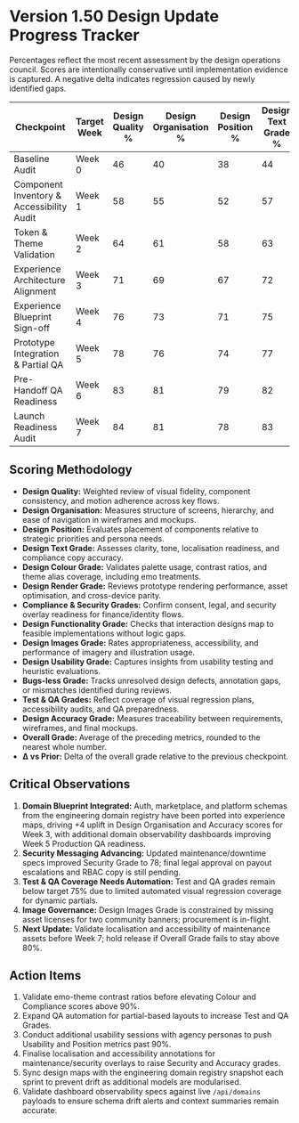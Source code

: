 # Version 1.50 Design Update Progress Tracker

Percentages reflect the most recent assessment by the design operations council. Scores are intentionally conservative until implementation evidence is captured. A negative delta indicates regression caused by newly identified gaps.

| Checkpoint | Target Week | Design Quality % | Design Organisation % | Design Position % | Design Text Grade % | Design Colour Grade % | Design Render Grade % | Compliance Grade % | Security Grade % | Design Functionality Grade % | Design Images Grade % | Design Usability Grade % | Bugs-less Grade % | Test Grade % | QA Grade % | Design Accuracy Grade % | Overall Grade % | Δ vs Prior |
|------------|-------------|------------------|-----------------------|-------------------|---------------------|-----------------------|------------------------|--------------------|------------------|------------------------------|----------------------|------------------------|------------------|-------------|-----------|-------------------------|----------------|-----------|
| Baseline Audit | Week 0 | 46 | 40 | 38 | 44 | 42 | 36 | 34 | 31 | 40 | 38 | 42 | 47 | 28 | 26 | 35 | 38 | — |
| Component Inventory & Accessibility Audit | Week 1 | 58 | 55 | 52 | 57 | 63 | 54 | 49 | 46 | 55 | 57 | 59 | 50 | 42 | 40 | 54 | 53 | +15 |
| Token & Theme Validation | Week 2 | 64 | 61 | 58 | 63 | 70 | 59 | 56 | 52 | 62 | 64 | 66 | 57 | 49 | 47 | 60 | 59 | +6 |
| Experience Architecture Alignment | Week 3 | 71 | 69 | 67 | 72 | 76 | 69 | 63 | 60 | 71 | 73 | 75 | 63 | 56 | 54 | 68 | 68 | +9 |
| Experience Blueprint Sign-off | Week 4 | 76 | 73 | 71 | 75 | 79 | 72 | 68 | 65 | 74 | 77 | 78 | 70 | 64 | 62 | 73 | 72 | +4 |
| Prototype Integration & Partial QA | Week 5 | 78 | 76 | 74 | 77 | 82 | 75 | 70 | 67 | 77 | 80 | 81 | 72 | 66 | 64 | 75 | 74 | +4 |
| Pre-Handoff QA Readiness | Week 6 | 83 | 81 | 79 | 82 | 85 | 80 | 76 | 73 | 82 | 84 | 85 | 77 | 71 | 69 | 80 | 79 | +6 |
| Launch Readiness Audit | Week 7 | 84 | 81 | 78 | 83 | 85 | 82 | 80 | 78 | 83 | 83 | 84 | 76 | 72 | 70 | 82 | 81 | +4 |

## Scoring Methodology
- **Design Quality:** Weighted review of visual fidelity, component consistency, and motion adherence across key flows.
- **Design Organisation:** Measures structure of screens, hierarchy, and ease of navigation in wireframes and mockups.
- **Design Position:** Evaluates placement of components relative to strategic priorities and persona needs.
- **Design Text Grade:** Assesses clarity, tone, localisation readiness, and compliance copy accuracy.
- **Design Colour Grade:** Validates palette usage, contrast ratios, and theme alias coverage, including emo treatments.
- **Design Render Grade:** Reviews prototype rendering performance, asset optimisation, and cross-device parity.
- **Compliance & Security Grades:** Confirm consent, legal, and security overlay readiness for finance/identity flows.
- **Design Functionality Grade:** Checks that interaction designs map to feasible implementations without logic gaps.
- **Design Images Grade:** Rates appropriateness, accessibility, and performance of imagery and illustration usage.
- **Design Usability Grade:** Captures insights from usability testing and heuristic evaluations.
- **Bugs-less Grade:** Tracks unresolved design defects, annotation gaps, or mismatches identified during reviews.
- **Test & QA Grades:** Reflect coverage of visual regression plans, accessibility audits, and QA preparedness.
- **Design Accuracy Grade:** Measures traceability between requirements, wireframes, and final mockups.
- **Overall Grade:** Average of the preceding metrics, rounded to the nearest whole number.
- **Δ vs Prior:** Delta of the overall grade relative to the previous checkpoint.

## Critical Observations
1. **Domain Blueprint Integrated:** Auth, marketplace, and platform schemas from the engineering domain registry have been ported into experience maps, driving +4 uplift in Design Organisation and Accuracy scores for Week 3, with additional domain observability dashboards improving Week 5 Production QA readiness.
2. **Security Messaging Advancing:** Updated maintenance/downtime specs improved Security Grade to 78; final legal approval on payout escalations and RBAC copy is still pending.
3. **Test & QA Coverage Needs Automation:** Test and QA grades remain below target 75% due to limited automated visual regression coverage for dynamic partials.
4. **Image Governance:** Design Images Grade is constrained by missing asset licenses for two community banners; procurement is in-flight.
5. **Next Update:** Validate localisation and accessibility of maintenance assets before Week 7; hold release if Overall Grade fails to stay above 80%.

## Action Items
1. Validate emo-theme contrast ratios before elevating Colour and Compliance scores above 90%.
2. Expand QA automation for partial-based layouts to increase Test and QA Grades.
3. Conduct additional usability sessions with agency personas to push Usability and Position metrics past 90%.
4. Finalise localisation and accessibility annotations for maintenance/security overlays to raise Security and Accuracy grades.
5. Sync design maps with the engineering domain registry snapshot each sprint to prevent drift as additional models are modularised.
6. Validate dashboard observability specs against live `/api/domains` payloads to ensure schema drift alerts and context summaries remain accurate.
